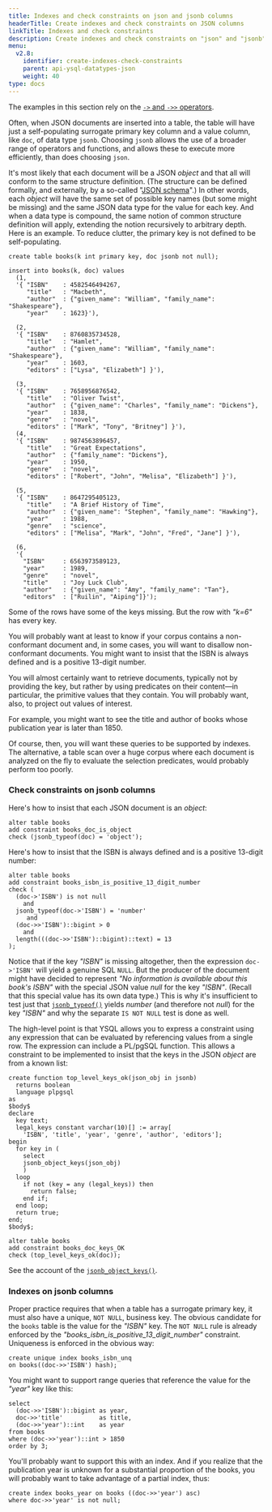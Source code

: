 ```yaml
---
title: Indexes and check constraints on json and jsonb columns
headerTitle: Create indexes and check constraints on JSON columns
linkTitle: Indexes and check constraints
description: Create indexes and check constraints on "json" and "jsonb" columns.
menu:
  v2.8:
    identifier: create-indexes-check-constraints
    parent: api-ysql-datatypes-json
    weight: 40
type: docs
---
```

The examples in this section rely on the [`->` and `->>` operators](../functions-operators/subvalue-operators/).

Often, when  JSON documents are inserted into a table, the table will have just a self-populating surrogate primary key column and a value column, like `doc`, of data type `jsonb`. Choosing `jsonb` allows the use of a broader range of operators and functions, and allows these to execute more efficiently, than does choosing `json`.

It's most likely that each document will be a JSON _object_ and that all will conform to the same structure definition. (The structure can be defined formally, and externally, by a so-called "[JSON schema](https://json-schema.org)".) In other words, each _object_ will have the same set of possible key names (but some might be missing) and the same JSON data type for the value for each key. And when a data type is compound, the same notion of common structure definition will apply, extending the notion recursively to arbitrary depth. Here is an example. To reduce clutter, the primary key is not defined to be self-populating.

```plpgsql
create table books(k int primary key, doc jsonb not null);

insert into books(k, doc) values
  (1,
  '{ "ISBN"    : 4582546494267,
     "title"   : "Macbeth",
     "author"  : {"given_name": "William", "family_name": "Shakespeare"},
     "year"    : 1623}'),

  (2,
  '{ "ISBN"    : 8760835734528,
     "title"   : "Hamlet",
     "author"  : {"given_name": "William", "family_name": "Shakespeare"},
     "year"    : 1603,
     "editors" : ["Lysa", "Elizabeth"] }'),

  (3,
  '{ "ISBN"    : 7658956876542,
     "title"   : "Oliver Twist",
     "author"  : {"given_name": "Charles", "family_name": "Dickens"},
     "year"    : 1838,
     "genre"   : "novel",
     "editors" : ["Mark", "Tony", "Britney"] }'),
  (4,
  '{ "ISBN"    : 9874563896457,
     "title"   : "Great Expectations",
     "author"  : {"family_name": "Dickens"},
     "year"    : 1950,
     "genre"   : "novel",
     "editors" : ["Robert", "John", "Melisa", "Elizabeth"] }'),

  (5,
  '{ "ISBN"    : 8647295405123,
     "title"   : "A Brief History of Time",
     "author"  : {"given_name": "Stephen", "family_name": "Hawking"},
     "year"    : 1988,
     "genre"   : "science",
     "editors" : ["Melisa", "Mark", "John", "Fred", "Jane"] }'),

  (6,
  '{
    "ISBN"     : 6563973589123,
    "year"     : 1989,
    "genre"    : "novel",
    "title"    : "Joy Luck Club",
    "author"   : {"given_name": "Amy", "family_name": "Tan"},
    "editors"  : ["Ruilin", "Aiping"]}');
```

Some of the rows have some of the keys missing. But the row with _"k=6"_ has every key.

You will probably want at least to know if your corpus contains a non-conformant document and, in some cases, you will want to disallow non-conformant documents. You might want to insist that the ISBN is always defined and is a positive 13-digit number.

You will almost certainly want to retrieve documents, typically not by providing the key, but rather by using predicates on their content—in particular, the primitive values that they contain. You will probably want, also, to project out values of interest.

For example, you might want to see the title and author of books whose publication year is later than 1850.

Of course, then, you will want these queries to be supported by indexes. The alternative, a table scan over a huge corpus where each document is analyzed on the fly to evaluate the selection predicates, would probably perform too poorly.

### Check constraints on jsonb columns

Here's how to insist that each JSON document is an _object_:
```plpgsql
alter table books
add constraint books_doc_is_object
check (jsonb_typeof(doc) = 'object');
```
Here's how to insist that the ISBN is always defined and is a positive 13-digit number:
```plpgsql
alter table books
add constraint books_isbn_is_positive_13_digit_number
check (
  (doc->'ISBN') is not null
    and
  jsonb_typeof(doc->'ISBN') = 'number'
     and
  (doc->>'ISBN')::bigint > 0
    and
  length(((doc->>'ISBN')::bigint)::text) = 13
);
```
Notice that if the key _"ISBN"_ is missing altogether, then the expression `doc->'ISBN'` will yield a genuine SQL `NULL`. But the producer of the document might have decided to represent *"No information is available about this book's ISBN"* with the special JSON value _null_ for the key _"ISBN"_. (Recall that this special value has its own data type.) This is why it's insufficient to test just that [`jsonb_typeof()`](../functions-operators/jsonb-typeof/) yields _number_ (and therefore not _null_) for the key  _"ISBN"_ and why the separate `IS NOT NULL` test is done as well.

The high-level point is that YSQL allows you to express a constraint using any expression that can be evaluated by referencing values from a single row. The expression can include a PL/pgSQL function. This allows a constraint to be implemented to insist that the keys in the JSON _object_ are from a known list:

```plpgsql
create function top_level_keys_ok(json_obj in jsonb)
  returns boolean
  language plpgsql
as
$body$
declare
  key text;
  legal_keys constant varchar(10)[] := array[
    'ISBN', 'title', 'year', 'genre', 'author', 'editors'];
begin
  for key in (
    select
    jsonb_object_keys(json_obj)
    )
  loop
    if not (key = any (legal_keys)) then
      return false;
    end if;
  end loop;
  return true;
end;
$body$;

alter table books
add constraint books_doc_keys_OK
check (top_level_keys_ok(doc));
```

See the account of the [`jsonb_object_keys()`](../functions-operators/jsonb-object-keys/).

### Indexes on jsonb columns

Proper practice requires that when a table has a surrogate primary key, it must also have a unique, `NOT NULL`, business key. The obvious candidate for the `books` table is the value for the _"ISBN"_ key. The `NOT NULL` rule is already enforced by the _"books_isbn_is_positive_13_digit_number"_ constraint. Uniqueness is enforced in the obvious way:


```plpgsql
create unique index books_isbn_unq
on books((doc->>'ISBN') hash);
```
You might want to support range queries that reference the value for the _"year"_ key like this:
```plpgsql
select
  (doc->>'ISBN')::bigint as year,
  doc->>'title'          as title,
  (doc->>'year')::int    as year
from books
where (doc->>'year')::int > 1850
order by 3;
```

You'll probably want to support this with an index. And if you realize that the publication year is unknown for a substantial proportion of the books, you will probably want to take advantage of a partial index, thus:

```plpgsql
create index books_year on books ((doc->>'year') asc)
where doc->>'year' is not null;
```
